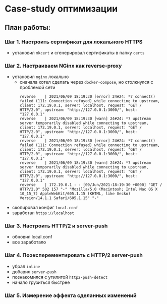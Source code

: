 # Case-study оптимизации

## План работы:

### Шаг 1. Настроить сертификат для локального HTTPS

- установил `mkcert` и сгенерировал сертификаты в папку `certs`

### Шаг 2. Настраиваем NGinx как reverse-proxy

- установил `nginx` локально
  - сначала хотел сделать через `docker-compose`, но столкнулся с проблемой сети
    ```
    reverse    | 2021/06/09 18:19:30 [error] 24#24: *7 connect() failed (111: Connection refused) while connecting to upstream, client: 172.19.0.1, server: localhost, request: "GET / HTTP/2.0", upstream: "http://127.0.0.1:3000/", host: "127.0.0.1"
    reverse    | 2021/06/09 18:19:30 [warn] 24#24: *7 upstream server temporarily disabled while connecting to upstream, client: 172.19.0.1, server: localhost, request: "GET / HTTP/2.0", upstream: "http://127.0.0.1:3000/", host: "127.0.0.1"
    reverse    | 2021/06/09 18:19:30 [error] 24#24: *7 connect() failed (111: Connection refused) while connecting to upstream, client: 172.19.0.1, server: localhost, request: "GET / HTTP/2.0", upstream: "http://127.0.0.1:3000/", host: "127.0.0.1"
    reverse    | 2021/06/09 18:19:30 [warn] 24#24: *7 upstream server temporarily disabled while connecting to upstream, client: 172.19.0.1, server: localhost, request: "GET / HTTP/2.0", upstream: "http://127.0.0.1:3000/", host: "127.0.0.1"
    reverse    | 172.19.0.1 - - [09/Jun/2021:18:19:30 +0000] "GET / HTTP/2.0" 502 157 "-" "Mozilla/5.0 (Macintosh; Intel Mac OS X 10_15_7) AppleWebKit/605.1.15 (KHTML, like Gecko) Version/14.1.1 Safari/605.1.15" "-"
    ```
- скопировал конфиг `local.conf`
- заработал `https://localhost`

### Шаг 3. Настроить HTTP/2 и server-push

- обновил local.conf
- все заработало

### Шаг 4. Поэксперементировать с HTTP/2 server-push

- убрал `inline`
- добавил `server-push`
- познакомился с утилитой `http2-push-detect`
- начало грузиться быстрее

### Шаг 5. Измерение эффекта сделанных изменений
